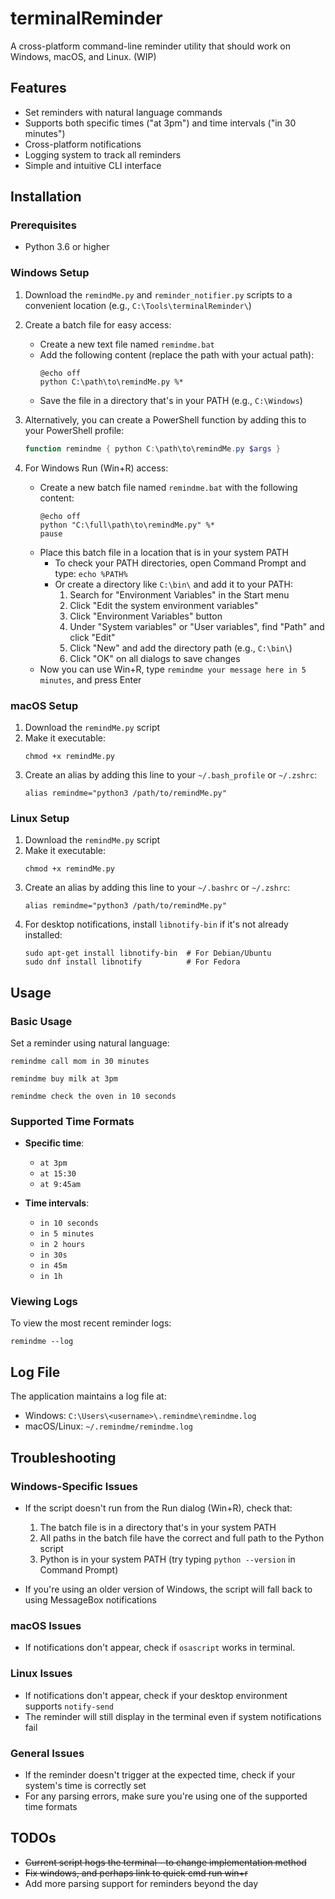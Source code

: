 # terminalReminder

A cross-platform command-line reminder utility that should work on Windows, macOS, and Linux. (WIP)

## Features

- Set reminders with natural language commands
- Supports both specific times ("at 3pm") and time intervals ("in 30 minutes")
- Cross-platform notifications
- Logging system to track all reminders
- Simple and intuitive CLI interface

## Installation

### Prerequisites

- Python 3.6 or higher

### Windows Setup

1. Download the `remindMe.py` and `reminder_notifier.py` scripts to a convenient location (e.g., `C:\Tools\terminalReminder\`)
2. Create a batch file for easy access:
   - Create a new text file named `remindme.bat`
   - Add the following content (replace the path with your actual path):
     ```
     @echo off
     python C:\path\to\remindMe.py %*
     ```
   - Save the file in a directory that's in your PATH (e.g., `C:\Windows`)

3. Alternatively, you can create a PowerShell function by adding this to your PowerShell profile:
   ```powershell
   function remindme { python C:\path\to\remindMe.py $args }
   ```

4. For Windows Run (Win+R) access:
   - Create a new batch file named `remindme.bat` with the following content:
     ```
     @echo off
     python "C:\full\path\to\remindMe.py" %*
     pause
     ```
   - Place this batch file in a location that is in your system PATH
     - To check your PATH directories, open Command Prompt and type: `echo %PATH%`
     - Or create a directory like `C:\bin\` and add it to your PATH:
       1. Search for "Environment Variables" in the Start menu
       2. Click "Edit the system environment variables"
       3. Click "Environment Variables" button
       4. Under "System variables" or "User variables", find "Path" and click "Edit"
       5. Click "New" and add the directory path (e.g., `C:\bin\`)
       6. Click "OK" on all dialogs to save changes
   - Now you can use Win+R, type `remindme your message here in 5 minutes`, and press Enter

### macOS Setup

1. Download the `remindMe.py` script
2. Make it executable:
   ```
   chmod +x remindMe.py
   ```
3. Create an alias by adding this line to your `~/.bash_profile` or `~/.zshrc`:
   ```
   alias remindme="python3 /path/to/remindMe.py"
   ```

### Linux Setup

1. Download the `remindMe.py` script
2. Make it executable:
   ```
   chmod +x remindMe.py
   ```
3. Create an alias by adding this line to your `~/.bashrc` or `~/.zshrc`:
   ```
   alias remindme="python3 /path/to/remindMe.py"
   ```
4. For desktop notifications, install `libnotify-bin` if it's not already installed:
   ```
   sudo apt-get install libnotify-bin  # For Debian/Ubuntu
   sudo dnf install libnotify          # For Fedora
   ```

## Usage

### Basic Usage

Set a reminder using natural language:

```
remindme call mom in 30 minutes
```

```
remindme buy milk at 3pm
```

```
remindme check the oven in 10 seconds
```

### Supported Time Formats

- **Specific time**:
  - `at 3pm`
  - `at 15:30`
  - `at 9:45am`

- **Time intervals**:
  - `in 10 seconds`
  - `in 5 minutes`
  - `in 2 hours`
  - `in 30s`
  - `in 45m`
  - `in 1h`

### Viewing Logs

To view the most recent reminder logs:

```
remindme --log
```

## Log File

The application maintains a log file at:
- Windows: `C:\Users\<username>\.remindme\remindme.log`
- macOS/Linux: `~/.remindme/remindme.log`

## Troubleshooting

### Windows-Specific Issues

- If the script doesn't run from the Run dialog (Win+R), check that:
  1. The batch file is in a directory that's in your system PATH
  2. All paths in the batch file have the correct and full path to the Python script
  3. Python is in your system PATH (try typing `python --version` in Command Prompt)

- If you're using an older version of Windows, the script will fall back to using MessageBox notifications

### macOS Issues

- If notifications don't appear, check if `osascript` works in terminal.

### Linux Issues

- If notifications don't appear, check if your desktop environment supports `notify-send` 
- The reminder will still display in the terminal even if system notifications fail

### General Issues

- If the reminder doesn't trigger at the expected time, check if your system's time is correctly set
- For any parsing errors, make sure you're using one of the supported time formats

## TODOs

- ~~Current script hogs the terminal - to change implementation method~~
- ~~Fix windows, and perhaps link to quick cmd run win+r~~
- Add more parsing support for reminders beyond the day